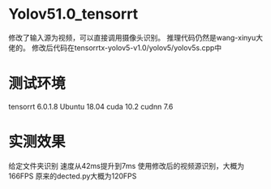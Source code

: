 # Yolov51.0_tensorrt
   修改了输入源为视频，可以直接调用摄像头识别。
   推理代码仍然是wang-xinyu大佬的。
   修改后代码在tensorrtx-yolov5-v1.0/yolov5/yolov5s.cpp中

# 测试环境
   tensorrt 6.0.1.8
   Ubuntu 18.04
   cuda 10.2
   cudnn 7.6
   
 # 实测效果
   给定文件夹识别 速度从42ms提升到7ms
   使用修改后的视频源识别，大概为166FPS
   原来的dected.py大概为120FPS
